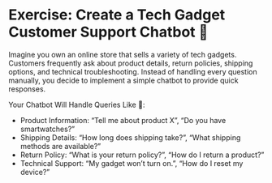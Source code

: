 # Exercise: Create a Tech Gadget Customer Support Chatbot 🤖

Imagine you own an online store that sells a variety of tech gadgets. 
Customers frequently ask about product details, return policies, shipping options, and technical troubleshooting. 
Instead of handling every question manually, you decide to implement a simple chatbot to provide quick responses.

Your Chatbot Will Handle Queries Like 🤔:
- Product Information: “Tell me about product X”, “Do you have smartwatches?”
- Shipping Details: “How long does shipping take?”, “What shipping methods are available?”
- Return Policy: “What is your return policy?”, “How do I return a product?”
- Technical Support: “My gadget won’t turn on.”, “How do I reset my device?”
